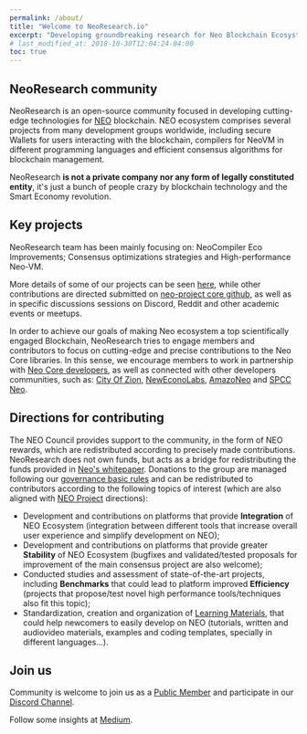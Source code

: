 ```yaml
---
permalink: /about/
title: "Welcome to NeoResearch.io"
excerpt: "Developing groundbreaking research for Neo Blockchain Ecosystem."
# last_modified_at: 2018-10-30T12:04:24-04:00
toc: true
---
```


## NeoResearch community

NeoResearch is an open-source community focused in developing cutting-edge technologies for [NEO](https://neo.org/) blockchain.
NEO ecosystem comprises several projects from many development groups worldwide, including secure Wallets for users interacting with the blockchain, compilers for NeoVM in different programming languages and efficient consensus algorithms for blockchain management.

NeoResearch **is not a private company nor any form of legally constituted entity**, it's just a bunch of people crazy by blockchain technology and the Smart Economy revolution.

## Key projects

NeoResearch team has been mainly focusing on: NeoCompiler Eco Improvements; Consensus optimizations strategies and High-performance Neo-VM.

More details of some of our projects can be seen [here](/projects/), while other contributions are directed submitted on [neo-project core github](https://github.com/neo-project), as well as in specific discussions sessions on Discord, Reddit and other academic events or meetups.

In order to achieve our goals of making Neo ecosystem a top scientifically engaged Blockchain, NeoResearch tries to engage members and contributors to focus on cutting-edge and precise contributions to the Neo Core libraries.
In this sense, we encourage members to work in partnership with [Neo Core developers](https://github.com/orgs/neo-project/people), as well as connected with other developers communities, such as: [City Of Zion](http://cityofzion.io/), [NewEconoLabs](https://nel.group/), [AmazoNeo](https://amazoneo.la/) and [SPCC Neo](https://nspcc.ru/).

## Directions for contributing

The NEO Council provides support to the community, in the form of NEO rewards, which are redistributed according to precisely made contributions. NeoResearch does not own funds, but acts as a bridge for redistributing the funds provided in [Neo's whitepaper](http://docs.neo.org/en-us/whitepaper.html). Donations to the group are managed following our [governance basic rules](https://github.com/NeoResearch/governance) and can be redistributed to contributors according to the following topics of interest (which are also aligned with [NEO Project](https://github.com/neo-project) directions):

- Development and contributions on platforms that provide **Integration** of NEO Ecosystem (integration between different tools that increase overall user experience and simplify development on NEO);
- Development and contributions on platforms that provide greater **Stability** of NEO Ecosystem (bugfixes and validated/tested proposals for improvement of the main consensus project are also welcome);
- Conducted studies and assessment of state-of-the-art projects, including **Benchmarks** that could lead to platform improved **Efficiency** (projects that propose/test novel high performance tools/techniques also fit this topic);
- Standardization, creation and organization of [Learning Materials](https://github.com/NeoResearch/learning-examples), that could help newcomers to easily develop on NEO (tutorials, written and audiovideo materials, examples and coding templates, specially in different languages...).

## Join us

Community is welcome to join us as a [Public Member](https://github.com/orgs/NeoResearch/people) and participate in our [Discord Channel](https://discord.gg/gTEddmq).

Follow some insights at [Medium](https://medium.com/neoresearch).
